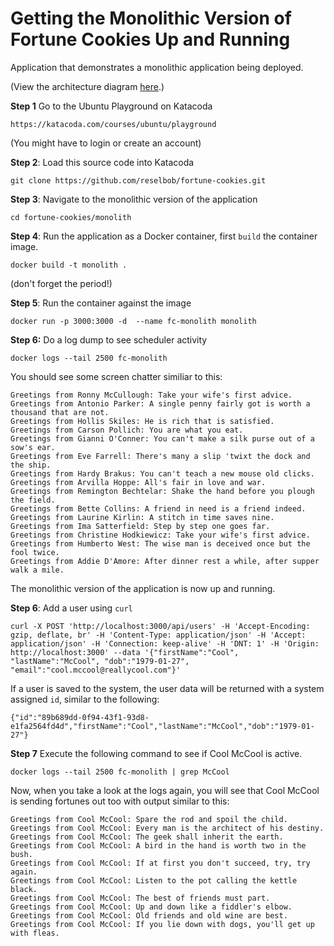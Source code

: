 # Getting the Monolithic Version of Fortune Cookies Up and Running

Application that demonstrates a monolithic application being deployed.

(View the architecture diagram [here](./architecture.md).)

**Step 1** Go to the Ubuntu Playground on Katacoda

`https://katacoda.com/courses/ubuntu/playground`

(You might have to login or create an account)

**Step 2**: Load this source code into Katacoda

`git clone https://github.com/reselbob/fortune-cookies.git`

**Step 3**: Navigate to the monolithic version of the application

`cd fortune-cookies/monolith`

**Step 4**: Run the application as a Docker container, first `build` the container image.

`docker build -t monolith .`

(don't forget the period!)

**Step 5**: Run the container against the image

`docker run -p 3000:3000 -d  --name fc-monolith monolith`

**Step 6:** Do a log dump to see scheduler activity

`docker logs --tail 2500 fc-monolith`

You should see some screen chatter similiar to this:

```text
Greetings from Ronny McCullough: Take your wife's first advice.
Greetings from Antonio Parker: A single penny fairly got is worth a thousand that are not.
Greetings from Hollis Skiles: He is rich that is satisfied.
Greetings from Carson Pollich: You are what you eat.
Greetings from Gianni O'Conner: You can't make a silk purse out of a sow's ear.
Greetings from Eve Farrell: There's many a slip 'twixt the dock and the ship.
Greetings from Hardy Brakus: You can't teach a new mouse old clicks.
Greetings from Arvilla Hoppe: All's fair in love and war.
Greetings from Remington Bechtelar: Shake the hand before you plough the field.
Greetings from Bette Collins: A friend in need is a friend indeed.
Greetings from Laurine Kirlin: A stitch in time saves nine.
Greetings from Ima Satterfield: Step by step one goes far.
Greetings from Christine Hodkiewicz: Take your wife's first advice.
Greetings from Humberto West: The wise man is deceived once but the fool twice.
Greetings from Addie D'Amore: After dinner rest a while, after supper walk a mile.
```

The monolithic version of the application is now up and running.

**Step 6**: Add a user using `curl`

`curl -X POST 'http://localhost:3000/api/users' -H 'Accept-Encoding: gzip, deflate, br' -H 'Content-Type: application/json' -H 'Accept: application/json' -H 'Connection: keep-alive' -H 'DNT: 1' -H 'Origin: http://localhost:3000' --data '{"firstName":"Cool", "lastName":"McCool", "dob":"1979-01-27", "email":"cool.mccool@reallycool.com"}'`

If a user is saved to the system, the user data will be returned with a system assigned `id`, similar to the following:

`{"id":"89b689dd-0f94-43f1-93d8-e1fa2564fd4d","firstName":"Cool","lastName":"McCool","dob":"1979-01-27"}`

**Step 7** Execute the following command to see if Cool McCool is active.

`docker logs --tail 2500 fc-monolith | grep McCool`


Now, when you take a look at the logs again, you will see that Cool McCool is sending fortunes out too with output similar to this:

```text
Greetings from Cool McCool: Spare the rod and spoil the child.
Greetings from Cool McCool: Every man is the architect of his destiny.
Greetings from Cool McCool: The geek shall inherit the earth.
Greetings from Cool McCool: A bird in the hand is worth two in the bush.
Greetings from Cool McCool: If at first you don't succeed, try, try again.
Greetings from Cool McCool: Listen to the pot calling the kettle black.
Greetings from Cool McCool: The best of friends must part.
Greetings from Cool McCool: Up and down like a fiddler's elbow.
Greetings from Cool McCool: Old friends and old wine are best.
Greetings from Cool McCool: If you lie down with dogs, you'll get up with fleas.
```

